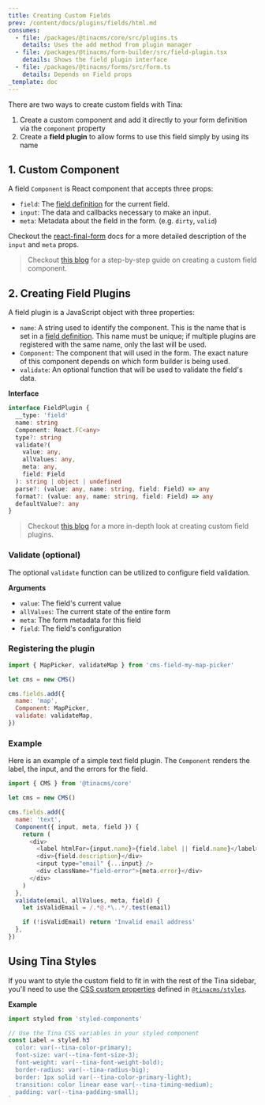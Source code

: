 ```yaml
---
title: Creating Custom Fields
prev: /content/docs/plugins/fields/html.md
consumes:
  - file: /packages/@tinacms/core/src/plugins.ts
    details: Uses the add method from plugin manager
  - file: /packages/@tinacms/form-builder/src/field-plugin.tsx
    details: Shows the field plugin interface
  - file: /packages/@tinacms/forms/src/form.ts
    details: Depends on Field props
_template: doc
---
```


There are two ways to create custom fields with Tina:

1. Create a custom component and add it directly to your form definition via the `component` property
2. Create a **field plugin** to allow forms to use this field simply by using its name

## 1. Custom Component

A field `Component` is React component that accepts three props:

- `field`: The [field definition](https://tinacms.org/docs/plugins/fields) for the current field.
- `input`: The data and callbacks necessary to make an input.
- `meta`: Metadata about the field in the form. (e.g. `dirty`, `valid`)

Checkout the [react-final-form](https://github.com/final-form/react-final-form#fieldrenderprops) docs for a more detailed description of the `input` and `meta` props.

> Checkout [this blog](/blog/custom-field-components) for a step-by-step guide on creating a custom field component.

## 2. Creating Field Plugins

A field plugin is a JavaScript object with three properties:

- `name`: A string used to identify the component. This is the name that is set in a [field definition](https://tinacms.org/docs/plugins/fields). This name must be unique; if multiple plugins are registered with the same name, only the last will be used.
- `Component`: The component that will used in the form. The exact nature of this component depends on which form builder is being used.
- `validate`: An optional function that will be used to validate the field's data.

**Interface**

```typescript
interface FieldPlugin {
  __type: 'field'
  name: string
  Component: React.FC<any>
  type?: string
  validate?(
    value: any,
    allValues: any,
    meta: any,
    field: Field
  ): string | object | undefined
  parse?: (value: any, name: string, field: Field) => any
  format?: (value: any, name: string, field: Field) => any
  defaultValue?: any
}
```

> Checkout [this blog](/blog/custom-field-plugins) for a more in-depth look at creating custom field plugins.

### Validate (optional)

The optional `validate` function can be utilized to configure field validation.

**Arguments**

- `value`: The field's current value
- `allValues`: The current state of the entire form
- `meta`: The form metadata for this field
- `field`: The field's configuration

### Registering the plugin

```javascript
import { MapPicker, validateMap } from 'cms-field-my-map-picker'

let cms = new CMS()

cms.fields.add({
  name: 'map',
  Component: MapPicker,
  validate: validateMap,
})
```

### Example

Here is an example of a simple text field plugin. The `Component` renders the label, the input, and the errors for the field.

```javascript
import { CMS } from '@tinacms/core'

let cms = new CMS()

cms.fields.add({
  name: 'text',
  Component({ input, meta, field }) {
    return (
      <div>
        <label htmlFor={input.name}>{field.label || field.name}</label>
        <div>{field.description}</div>
        <input type="email" {...input} />
        <div className="field-error">{meta.error}</div>
      </div>
    )
  },
  validate(email, allValues, meta, field) {
    let isValidEmail = /.*@.*\..*/.test(email)

    if (!isValidEmail) return 'Invalid email address'
  },
})
```

## Using Tina Styles

If you want to style the custom field to fit in with the rest of the Tina sidebar, you'll need to use the [CSS custom properties](/docs/ui/styles) defined in [`@tinacms/styles`](https://github.com/tinacms/tinacms/blob/master/packages/%40tinacms/styles/src/Styles.tsx).

**Example**

```jsx
import styled from 'styled-components'

// Use the Tina CSS variables in your styled component
const Label = styled.h3`
  color: var(--tina-color-primary);
  font-size: var(--tina-font-size-3);
  font-weight: var(--tina-font-weight-bold);
  border-radius: var(--tina-radius-big);
  border: 1px solid var(--tina-color-primary-light);
  transition: color linear ease var(--tina-timing-medium);
  padding: var(--tina-padding-small);
`
```
